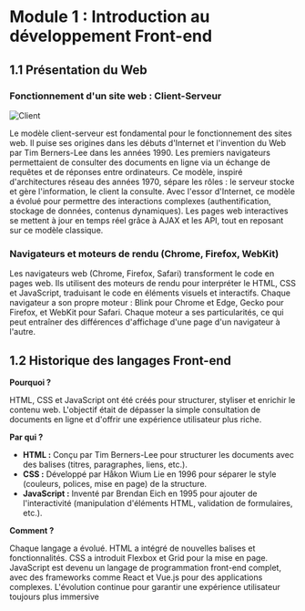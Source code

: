 # Module 1 : Introduction au développement Front-end

## 1.1 Présentation du Web

### Fonctionnement d'un site web : Client-Serveur

![Client](https://hackmd.io/_uploads/Hk5s8Cdz1l.png)

Le modèle client-serveur est fondamental pour le fonctionnement des sites web. Il puise ses origines dans les débuts d'Internet et l'invention du Web par Tim Berners-Lee dans les années 1990. Les premiers navigateurs permettaient de consulter des documents en ligne via un échange de requêtes et de réponses entre ordinateurs. Ce modèle, inspiré d'architectures réseau des années 1970, sépare les rôles : le serveur stocke et gère l'information, le client la consulte. Avec l'essor d'Internet, ce modèle a évolué pour permettre des interactions complexes (authentification, stockage de données, contenus dynamiques). Les pages web interactives se mettent à jour en temps réel grâce à AJAX et les API, tout en reposant sur ce modèle classique.

### Navigateurs et moteurs de rendu (Chrome, Firefox, WebKit)

Les navigateurs web (Chrome, Firefox, Safari) transforment le code en pages web. Ils utilisent des moteurs de rendu pour interpréter le HTML, CSS et JavaScript, traduisant le code en éléments visuels et interactifs. Chaque navigateur a son propre moteur : Blink pour Chrome et Edge, Gecko pour Firefox, et WebKit pour Safari. Chaque moteur a ses particularités, ce qui peut entraîner des différences d'affichage d'une page d'un navigateur à l'autre.

## 1.2 Historique des langages Front-end

**Pourquoi ?**

HTML, CSS et JavaScript ont été créés pour structurer, styliser et enrichir le contenu web. L'objectif était de dépasser la simple consultation de documents en ligne et d'offrir une expérience utilisateur plus riche.

**Par qui ?**

- **HTML :** Conçu par Tim Berners-Lee pour structurer les documents avec des balises (titres, paragraphes, liens, etc.).
- **CSS :** Développé par Håkon Wium Lie en 1996 pour séparer le style (couleurs, polices, mise en page) de la structure.
- **JavaScript :** Inventé par Brendan Eich en 1995 pour ajouter de l'interactivité (manipulation d'éléments HTML, validation de formulaires, etc.).

**Comment ?**

Chaque langage a évolué. HTML a intégré de nouvelles balises et fonctionnalités. CSS a introduit Flexbox et Grid pour la mise en page. JavaScript est devenu un langage de programmation front-end complet, avec des frameworks comme React et Vue.js pour des applications complexes. L'évolution continue pour garantir une expérience utilisateur toujours plus immersive
